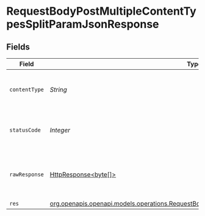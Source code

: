 # RequestBodyPostMultipleContentTypesSplitParamJsonResponse


## Fields

| Field                                                                                                                                                                          | Type                                                                                                                                                                           | Required                                                                                                                                                                       | Description                                                                                                                                                                    |
| ------------------------------------------------------------------------------------------------------------------------------------------------------------------------------ | ------------------------------------------------------------------------------------------------------------------------------------------------------------------------------ | ------------------------------------------------------------------------------------------------------------------------------------------------------------------------------ | ------------------------------------------------------------------------------------------------------------------------------------------------------------------------------ |
| `contentType`                                                                                                                                                                  | *String*                                                                                                                                                                       | :heavy_check_mark:                                                                                                                                                             | HTTP response content type for this operation                                                                                                                                  |
| `statusCode`                                                                                                                                                                   | *Integer*                                                                                                                                                                      | :heavy_check_mark:                                                                                                                                                             | HTTP response status code for this operation                                                                                                                                   |
| `rawResponse`                                                                                                                                                                  | [HttpResponse<byte[]>](https://docs.oracle.com/en/java/javase/11/docs/api/java.net.http/java/net/http/HttpResponse.html)                                                       | :heavy_minus_sign:                                                                                                                                                             | Raw HTTP response; suitable for custom response parsing                                                                                                                        |
| `res`                                                                                                                                                                          | [org.openapis.openapi.models.operations.RequestBodyPostMultipleContentTypesSplitParamJsonRes](../../models/operations/RequestBodyPostMultipleContentTypesSplitParamJsonRes.md) | :heavy_minus_sign:                                                                                                                                                             | OK                                                                                                                                                                             |